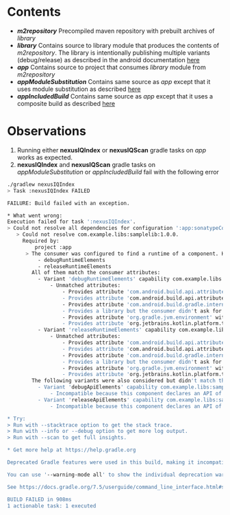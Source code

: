 # Contents

* ***m2repository*** Precompiled maven repository with prebuilt archives
of *library*
* ***library*** Contains source to library module that produces the
contents of *m2repository*. The library is intentionally publishing
multiple variants (debug/release) as described in the android documentation
[here](https://developer.android.com/studio/publish-library/configure-pub-variants#multiple-pub-vars)
* ***app*** Contains source to project that consumes *library* module
from *m2repository*
* ***appModuleSubstitution*** Contains same source as *app* except that
it uses module substitution as described
[here](https://docs.gradle.org/current/userguide/resolution_rules.html#sec:dependency_substitution_rules)
* ***appIncludedBuild*** Contains same source as *app* except that it
uses a composite build as described
[here](https://docs.gradle.org/current/userguide/composite_builds.html)

# Observations

1. Running either **nexusIQIndex** or **nexusIQScan** gradle tasks on
*app* works as expected.
2. **nexusIQIndex** and **nexusIQScan** gradle tasks on *appModuleSubstitution* or *appIncludedBuild* fail with the
following error

```bash
./gradlew nexusIQIndex
> Task :nexusIQIndex FAILED

FAILURE: Build failed with an exception.

* What went wrong:
Execution failed for task ':nexusIQIndex'.
> Could not resolve all dependencies for configuration ':app:sonatypeCopyConfiguration'.
   > Could not resolve com.example.libs:samplelib:1.0.0.
     Required by:
         project :app
      > The consumer was configured to find a runtime of a component. However we cannot choose between the following variants of project :library:samplelib:
          - debugRuntimeElements
          - releaseRuntimeElements
        All of them match the consumer attributes:
          - Variant 'debugRuntimeElements' capability com.example.libs:samplelib:1.0.0 declares a runtime of a component:
              - Unmatched attributes:
                  - Provides attribute 'com.android.build.api.attributes.AgpVersionAttr' with value '7.2.2' but the consumer didn't ask for it
                  - Provides attribute 'com.android.build.api.attributes.BuildTypeAttr' with value 'debug' but the consumer didn't ask for it
                  - Provides attribute 'com.android.build.gradle.internal.attributes.VariantAttr' with value 'debug' but the consumer didn't ask for it
                  - Provides a library but the consumer didn't ask for it
                  - Provides attribute 'org.gradle.jvm.environment' with value 'android' but the consumer didn't ask for it
                  - Provides attribute 'org.jetbrains.kotlin.platform.type' with value 'androidJvm' but the consumer didn't ask for it
          - Variant 'releaseRuntimeElements' capability com.example.libs:samplelib:1.0.0 declares a runtime of a component:
              - Unmatched attributes:
                  - Provides attribute 'com.android.build.api.attributes.AgpVersionAttr' with value '7.2.2' but the consumer didn't ask for it
                  - Provides attribute 'com.android.build.api.attributes.BuildTypeAttr' with value 'release' but the consumer didn't ask for it
                  - Provides attribute 'com.android.build.gradle.internal.attributes.VariantAttr' with value 'release' but the consumer didn't ask for it
                  - Provides a library but the consumer didn't ask for it
                  - Provides attribute 'org.gradle.jvm.environment' with value 'android' but the consumer didn't ask for it
                  - Provides attribute 'org.jetbrains.kotlin.platform.type' with value 'androidJvm' but the consumer didn't ask for it
        The following variants were also considered but didn't match the requested attributes:
          - Variant 'debugApiElements' capability com.example.libs:samplelib:1.0.0:
              - Incompatible because this component declares an API of a component and the consumer needed a runtime of a component
          - Variant 'releaseApiElements' capability com.example.libs:samplelib:1.0.0:
              - Incompatible because this component declares an API of a component and the consumer needed a runtime of a component

* Try:
> Run with --stacktrace option to get the stack trace.
> Run with --info or --debug option to get more log output.
> Run with --scan to get full insights.

* Get more help at https://help.gradle.org

Deprecated Gradle features were used in this build, making it incompatible with Gradle 8.0.

You can use '--warning-mode all' to show the individual deprecation warnings and determine if they come from your own scripts or plugins.

See https://docs.gradle.org/7.5/userguide/command_line_interface.html#sec:command_line_warnings

BUILD FAILED in 908ms
1 actionable task: 1 executed
```
